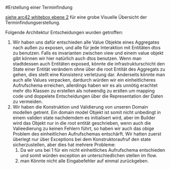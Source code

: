 #Erstellung einer Terminfindung

[siehe arc42 whitebox ebene 2](../arc42-template-DE.md) für eine grobe Visuelle Übersicht der Terminfindungserstellung.

Folgende Architektur Entscheidungen wurden getroffen:

1. Wir haben uns dafür entschieden alle Value Objekte eines Aggregates nach außen zu exposen,
und alle für jede Interaktion mit Entitäten dtos zu benutzen. Falls es invarianten zwischen view und einem value objekt gibt
können wir hier natürlich auch dtos benutzen. 
Wenn man stadtdessen auch Entitäten exposed, könnte die infrastrukturschicht den State einer Entität verändern ohne über die
root Entität des Aggregats zu gehen, dies stellt eine Konsistenz verletzung dar. 
Anderseits könnte man auch alle Values verpacken, dardurch würden wir ein einheitlicheres Aufrufschema erreichen, allerdings 
haben wir es als unnötig erachtet mehr dto Klassen zu erstellen als notwendig zu erstlen um mapping code und doppelete Entscheidungen 
über die Representation der Daten zu vermeiden.
2. Wir haben die Konstruktion und Validierung von unseren Domain modellen getrent. Ein domain model Objekt ist somit nicht unbedingt
in einem validen state nachdemdem es initialisert wird, aber im Builder wird das Objekt nur in die root entität geschrieben, wenn
auch die Valieedierung zu keinen Fehlern führt, so haben wir auch das obige Problem des einheitlichen Aufrufschemas entschärft. 
Wir hatten zuerst überlegt nur über Exceptions bei dem Konstruktoraufruf den state sicherzustellen, aber dies hat mehrere Probleme:
    1. Da wir uns bei 1 für ein nicht einheitliches Aufrufschema entschieden und somit würden exception an unterschiedlichen
    stellen im flow.
    2. man Könnte nicht alle Eingabefehler auf einmal zurückgeben.